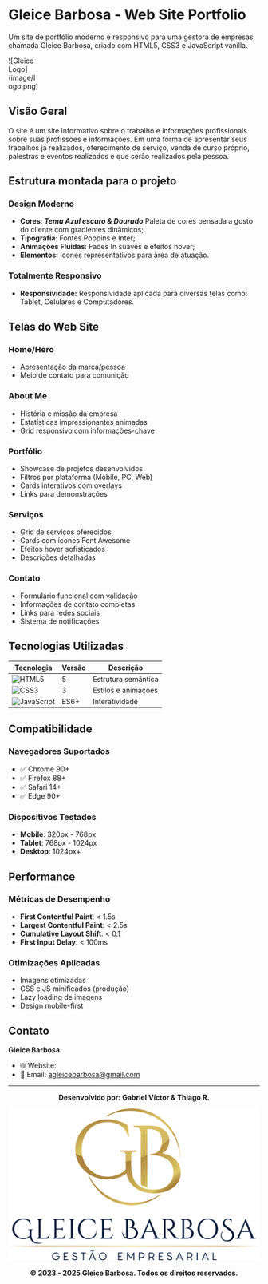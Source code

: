 # Gleice Barbosa - Web Site Portfolio

Um site de portfólio moderno e responsivo para uma gestora de empresas chamada Gleice Barbosa, criado com HTML5, CSS3 e JavaScript vanilla.

<div class="lg" style="width: 60px;">![Gleice Logo](image/logo.png)</div>

## Visão Geral

O site é um site informativo sobre o trabalho e informações profissionais sobre suas profissões e informações. Em uma forma de apresentar seus trabalhos já realizados, oferecimento de serviço, venda de curso próprio, palestras e eventos realizados e que serão realizados pela pessoa.

## Estrutura montada para o projeto

### Design Moderno
- **Cores**: _**Tema Azul escuro & Dourado**_ Paleta de cores pensada a gosto do cliente com gradientes dinâmicos;
- **Tipografia**: Fontes Poppins e Inter;
- **Animações Fluidas**: Fades In suaves e efeitos hover;
- **Elementos**: Icones representativos para àrea de atuação.

### Totalmente Responsivo
- **Responsividade:** Responsividade aplicada para diversas telas como: Tablet, Celulares e Computadores.

## Telas do Web Site

### **Home/Hero**
- Apresentação da marca/pessoa
- Meio de contato para comunição

### **About Me**
- História e missão da empresa
- Estatísticas impressionantes animadas
- Grid responsivo com informações-chave

### **Portfólio**
- Showcase de projetos desenvolvidos
- Filtros por plataforma (Mobile, PC, Web)
- Cards interativos com overlays
- Links para demonstrações

### **Serviços**
- Grid de serviços oferecidos
- Cards com ícones Font Awesome
- Efeitos hover sofisticados
- Descrições detalhadas

### **Contato**
- Formulário funcional com validação
- Informações de contato completas
- Links para redes sociais
- Sistema de notificações

## Tecnologias Utilizadas

| Tecnologia | Versão | Descrição |
|------------|--------|-----------|
| ![HTML5](https://img.shields.io/badge/HTML5-E34F26?style=flat&logo=html5&logoColor=white) | 5 | Estrutura semântica |
| ![CSS3](https://img.shields.io/badge/CSS3-1572B6?style=flat&logo=css3&logoColor=white) | 3 | Estilos e animações |
| ![JavaScript](https://img.shields.io/badge/JavaScript-F7DF1E?style=flat&logo=javascript&logoColor=black) | ES6+ | Interatividade |

## Compatibilidade

### Navegadores Suportados
- ✅ Chrome 90+
- ✅ Firefox 88+
- ✅ Safari 14+
- ✅ Edge 90+

### Dispositivos Testados
- **Mobile**: 320px - 768px
- **Tablet**: 768px - 1024px
- **Desktop**: 1024px+

## Performance

### Métricas de Desempenho
- **First Contentful Paint**: < 1.5s
- **Largest Contentful Paint**: < 2.5s
- **Cumulative Layout Shift**: < 0.1
- **First Input Delay**: < 100ms

### Otimizações Aplicadas
- Imagens otimizadas
- CSS e JS minificados (produção)
- Lazy loading de imagens
- Design mobile-first

## Contato

**Gleice Barbosa**
- 🌐 Website: 
- 📧 Email: agleicebarbosa@gmail.com

---

<div align="center">

**Desenvolvido por: Gabriel Víctor & Thiago R.**

![Gleice Barbosa Logo](image/logo.png)

**© 2023 - 2025 Gleice Barbosa. Todos os direitos reservados.**

</div>
